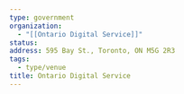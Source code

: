 ```yaml
---
type: government
organization:
  - "[[Ontario Digital Service]]"
status:
address: 595 Bay St., Toronto, ON M5G 2R3
tags:
  - type/venue
title: Ontario Digital Service
---
```

